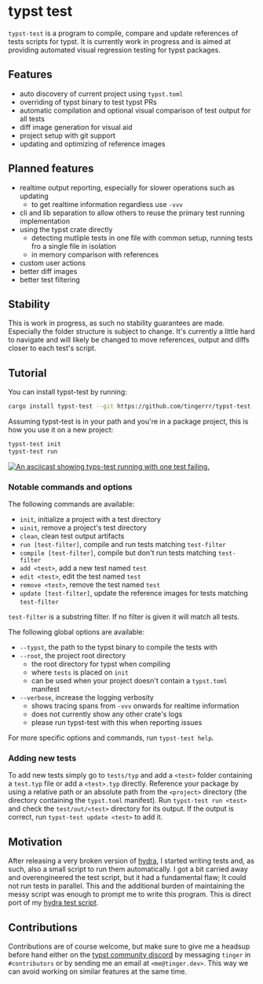 # typst test
`typst-test` is a program to compile, compare and update references of tests scripts for typst.
It is currently work in progress and is aimed at providing automated visual regression testing for
typst packages.

## Features
- auto discovery of current project using `typst.toml`
- overriding of typst binary to test typst PRs
- automatic compilation and optional visual comparison of test output for all tests
- diff image generation for visual aid
- project setup with git support
- updating and optimizing of reference images

## Planned features
- realtime output reporting, especially for slower operations such as updating
  - to get realtime information regardless use `-vvv`
- cli and lib separation to allow others to reuse the primary test running implementation
- using the typst crate directly
  - detecting mutliple tests in one file with common setup, running tests fro a single file in
    isolation
  - in memory comparison with references
- custom user actions
- better diff images
- better test filtering

## Stability
This is work in progress, as such no stability guarantees are made. Especially the folder structure
is subject to change. It's currently a little hard to navigate and will likely be changed to move
references, output and diffs closer to each test's script.

## Tutorial
You can install typst-test by running:
```bash
cargo install typst-test --git https://github.com/tingerrr/typst-test
```

Assuming typst-test is in your path and you're in a package project, this is how you use it on a
new project:
```bash
typst-test init
typst-test run
```

[![An asciicast showing typs-test running with one test failing.][demo-thumb]][demo]

### Notable commands and options
The following commands are available:
- `init`, initialize a project with a test directory
- `uinit`, remove a project's test directory
- `clean`, clean test output artifacts
- `run [test-filter]`, compile and run tests matching `test-filter`
- `compile [test-filter]`, compile but don't run tests matching `test-filter`
- `add <test>`, add a new test named `test`
- `edit <test>`, edit the test named `test`
- `remove <test>`, remove the test named `test`
- `update [test-filter]`, update the reference images for tests matching `test-filter`

`test-filter` is a substring filter. If no filter is given it will match all tests.

The following global options are available:
- `--typst`, the path to the typst binary to compile the tests with
- `--root`, the project root directory
  - the root directory for typst when compiling
  - where `tests` is placed on `init`
  - can be used when your project doesn't contain a `typst.toml` manifest
- `--verbose`, increase the logging verbosity
  - shows tracing spans from `-vvv` onwards for realtime information
  - does not currently show any other crate's logs
  - please run typst-test with this when reporting issues

For more specific options and commands, run `typst-test help`.

### Adding new tests
To add new tests simply go to `tests/typ` and add a `<test>` folder containing a `test.typ` file
or add a `<test>.typ` directly. Reference your package by using a relative path or an absolute path
from the `<project>` directory (the directory containing the `typst.toml` manifest). Run `typst-test
run <test>` and check the `test/out/<test>` directory for its output. If the output is correct, run
`typst-test update <test>` to add it.

## Motivation
After releasing a very broken version of [hydra], I started writing tests and, as such, also a small
script to run them automatically. I got a bit carried away and overengineered the test script, but
it had a fundamental flaw; It could not run tests in parallel. This and the additional burden of
maintaining the messy script was enough to prompt me to write this program. This is direct port
of my [hydra test script][hydra-test].

## Contributions
Contributions are of course welcome, but make sure to give me a headsup before hand either on the
[typst community discord][typst-discord] by messaging `tinger` in `#contributors` or by sending me
an email at `<me@tinger.dev>`. This way we can avoid working on similar features at the same time.

[hydra]: https://github.com/tingerrr/hydra
[hydra-test]: https://github.com/tingerrr/hydra/blob/10127b1a5835a40a127b437b082c395a61d082d1/tests/run.nu
[typst-discord]: https://discord.com/invite/2uDybryKPe
[demo-thumb]: https://asciinema.org/a/tbjXoYpZ0UPSiFxtO2vOaAW8v.svg
[demo]: https://asciinema.org/a/tbjXoYpZ0UPSiFxtO2vOaAW8v
